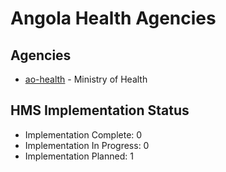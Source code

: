 # Angola Health Agencies

## Agencies

- [ao-health](ao-health/index.md) - Ministry of Health

## HMS Implementation Status

- Implementation Complete: 0
- Implementation In Progress: 0
- Implementation Planned: 1
